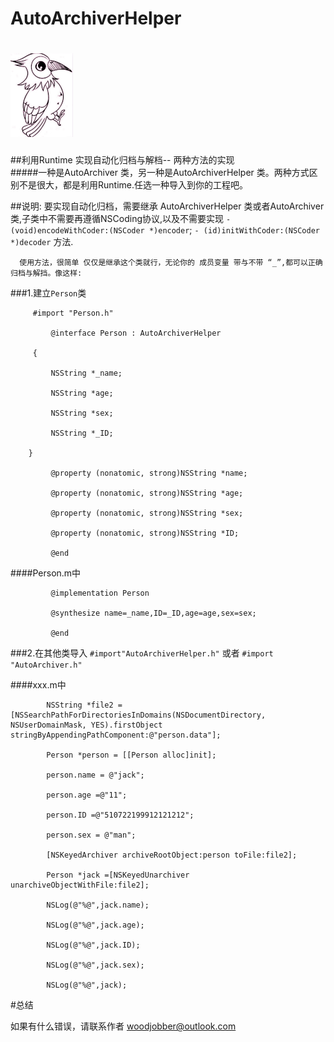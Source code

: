 # AutoArchiverHelper

![image](https://github.com/woodjobber/AutoArchiverHelper/blob/master/woodjobber.jpg)
===
##利用Runtime 实现自动化归档与解档-- 两种方法的实现  
#####一种是AutoArchiver 类，另一种是AutoArchiverHelper 类。两种方式区别不是很大，都是利用Runtime.任选一种导入到你的工程吧。

##说明:
      要实现自动化归档，需要继承 AutoArchiverHelper 类或者AutoArchiver类,子类中不需要再遵循NSCoding协议,以及不需要实现
   ```- (void)encodeWithCoder:(NSCoder *)encoder```;  ```- (id)initWithCoder:(NSCoder *)decoder``` 方法.
   
      使用方法，很简单 仅仅是继承这个类就行，无论你的 成员变量 带与不带 “_”,都可以正确归档与解挡。像这样:
 
###1.建立`Person`类
```
     #import "Person.h"

         @interface Person : AutoArchiverHelper
  
     {
    
         NSString *_name;
   
         NSString *age;
   
         NSString *sex;
   
         NSString *_ID;
   
    }
   
         @property (nonatomic, strong)NSString *name;
      
         @property (nonatomic, strong)NSString *age;
   
         @property (nonatomic, strong)NSString *sex;
  
         @property (nonatomic, strong)NSString *ID;
  
         @end
``` 
####Person.m中
```  
         @implementation Person
   
         @synthesize name=_name,ID=_ID,age=age,sex=sex;
   
         @end
```
###2.在其他类导入 `#import"AutoArchiverHelper.h"` 或者 `#import "AutoArchiver.h"`
 
####xxx.m中
```
        NSString *file2 = [NSSearchPathForDirectoriesInDomains(NSDocumentDirectory, NSUserDomainMask, YES).firstObject         stringByAppendingPathComponent:@"person.data"];
   
        Person *person = [[Person alloc]init];
   
        person.name = @"jack";
   
        person.age =@"11";
   
        person.ID =@"510722199912121212";
  
        person.sex = @"man";
   
        [NSKeyedArchiver archiveRootObject:person toFile:file2];

        Person *jack =[NSKeyedUnarchiver unarchiveObjectWithFile:file2];
   
        NSLog(@"%@",jack.name);
   
        NSLog(@"%@",jack.age);
   
        NSLog(@"%@",jack.ID);
   
        NSLog(@"%@",jack.sex);
   
        NSLog(@"%@",jack);
```  
#总结

如果有什么错误，请联系作者 woodjobber@outlook.com

